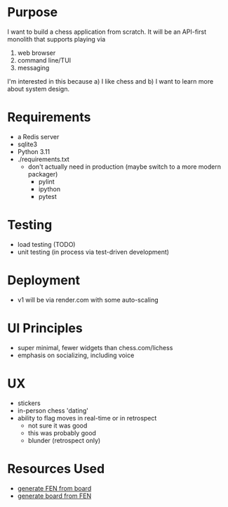 # Purpose
I want to build a chess application from scratch. It will be an API-first monolith that supports playing via

1) web browser
2) command line/TUI
3) messaging

I'm interested in this because a) I like chess and b) I want to learn more about system design.

# Requirements
- a Redis server 
- sqlite3
- Python 3.11
- ./requirements.txt
  - don't actually need in production (maybe switch to a more modern packager)
    - pylint
    - ipython
    - pytest

# Testing
- load testing (TODO)
- unit testing (in process via test-driven development)

# Deployment
- v1 will be via render.com with some auto-scaling

# UI Principles
- super minimal, fewer widgets than chess.com/lichess
- emphasis on socializing, including voice

# UX
- stickers
- in-person chess 'dating'
- ability to flag moves in real-time or in retrospect
  - not sure it was good
  - this was probably good
  - blunder (retrospect only)

# Resources Used
- [generate FEN from board](http://www.netreal.de/Forsyth-Edwards-Notation/index.php)
- [generate board from FEN](http://www.ee.unb.ca/cgi-bin/tervo/fen.pl)
